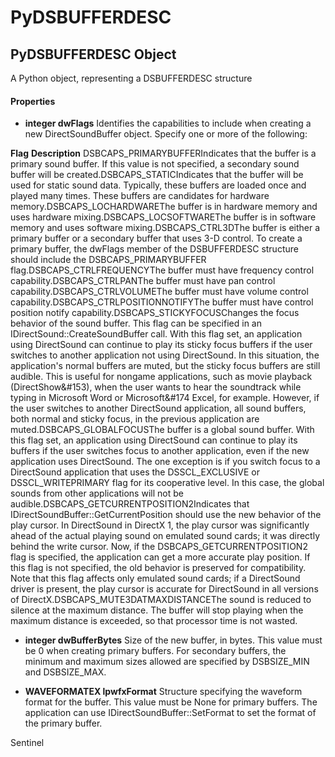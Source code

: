 # PyDSBUFFERDESC

## PyDSBUFFERDESC Object

A Python object, representing a DSBUFFERDESC structure

#### Properties

  -  __integer dwFlags__ 
    Identifies the capabilities to include when creating a new DirectSoundBuffer object. Specify one or more of the following:

 __Flag__  __Description__ DSBCAPS_PRIMARYBUFFERIndicates that the buffer is a primary sound buffer. If this value is not specified, a secondary sound buffer will be created.DSBCAPS_STATICIndicates that the buffer will be used for static sound data. Typically, these buffers are loaded once and played many times. These buffers are candidates for hardware memory.DSBCAPS_LOCHARDWAREThe buffer is in hardware memory and uses hardware mixing.DSBCAPS_LOCSOFTWAREThe buffer is in software memory and uses software mixing.DSBCAPS_CTRL3DThe buffer is either a primary buffer or a secondary buffer that uses 3-D control. To create a primary buffer, the dwFlags member of the DSBUFFERDESC structure should include the DSBCAPS_PRIMARYBUFFER flag.DSBCAPS_CTRLFREQUENCYThe buffer must have frequency control capability.DSBCAPS_CTRLPANThe buffer must have pan control capability.DSBCAPS_CTRLVOLUMEThe buffer must have volume control capability.DSBCAPS_CTRLPOSITIONNOTIFYThe buffer must have control position notify capability.DSBCAPS_STICKYFOCUSChanges the focus behavior of the sound buffer. This flag can be specified in an IDirectSound::CreateSoundBuffer call. With this flag set, an application using DirectSound can continue to play its sticky focus buffers if the user switches to another application not using DirectSound. In this situation, the application's normal buffers are muted, but the sticky focus buffers are still audible. This is useful for nongame applications, such as movie playback (DirectShow&#153), when the user wants to hear the soundtrack while typing in Microsoft Word or Microsoft&#174 Excel, for example. However, if the user switches to another DirectSound application, all sound buffers, both normal and sticky focus, in the previous application are muted.DSBCAPS_GLOBALFOCUSThe buffer is a global sound buffer. With this flag set, an application using DirectSound can continue to play its buffers if the user switches focus to another application, even if the new application uses DirectSound. The one exception is if you switch focus to a DirectSound application that uses the DSSCL_EXCLUSIVE or DSSCL_WRITEPRIMARY flag for its cooperative level. In this case, the global sounds from other applications will not be audible.DSBCAPS_GETCURRENTPOSITION2Indicates that IDirectSoundBuffer::GetCurrentPosition should use the new behavior of the play cursor. In DirectSound in DirectX 1, the play cursor was significantly ahead of the actual playing sound on emulated sound cards; it was directly behind the write cursor. Now, if the DSBCAPS_GETCURRENTPOSITION2 flag is specified, the application can get a more accurate play position. If this flag is not specified, the old behavior is preserved for compatibility. Note that this flag affects only emulated sound cards; if a DirectSound driver is present, the play cursor is accurate for DirectSound in all versions of DirectX.DSBCAPS_MUTE3DATMAXDISTANCEThe sound is reduced to silence at the maximum distance. The buffer will stop playing when the maximum distance is exceeded, so that processor time is not wasted.
  -  __integer dwBufferBytes__ 
    Size of the new buffer, in bytes. This value must be 0 when creating primary buffers. For secondary buffers, the minimum and maximum sizes allowed are specified by DSBSIZE_MIN and DSBSIZE_MAX.

  -  __WAVEFORMATEX lpwfxFormat__ 
    Structure specifying the waveform format for the buffer. This value must be None for primary buffers. The application can use IDirectSoundBuffer::SetFormat to set the format of the primary buffer. 

Sentinel